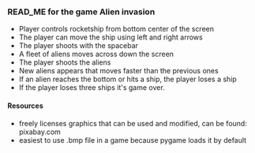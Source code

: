 ### READ_ME for the game Alien invasion

* Player controls rocketship from bottom center of the screen
* The player can move the ship using left and right arrows
* The player shoots with the spacebar
* A fleet of aliens moves across down the screen
* The player shoots the aliens
* New aliens appears that moves faster than the previous ones
* If an alien reaches the bottom or hits a ship, the player loses a ship
* If the player loses three ships it's game over.

#### Resources

* freely licenses graphics that can be used and modified, can be found:
  pixabay.com
* easiest to use .bmp file in a game because pygame loads it by default
